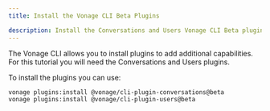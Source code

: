 ```yaml
---
title: Install the Vonage CLI Beta Plugins

description: Install the Conversations and Users Vonage CLI Beta plugins
---
```


The Vonage CLI allows you to install plugins to add additional capabilities. For this tutorial you will need the Conversations and Users plugins.

To install the plugins you can use:

``` shell
vonage plugins:install @vonage/cli-plugin-conversations@beta
vonage plugins:install @vonage/cli-plugin-users@beta
```